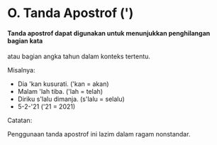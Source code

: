 # O. Tanda Apostrof (')

#### Tanda apostrof dapat digunakan untuk menunjukkan penghilangan bagian kata
atau bagian angka tahun dalam konteks tertentu.

Misalnya:

  * Dia 'kan kusurati. ('kan = akan)
  * Malam 'lah tiba. ('lah = telah)
  * Diriku s'lalu dimanja. (s'lalu = selalu)
  * 5-2-'21 ('21 = 2021)

Catatan:

Penggunaan tanda apostrof ini lazim dalam ragam nonstandar.